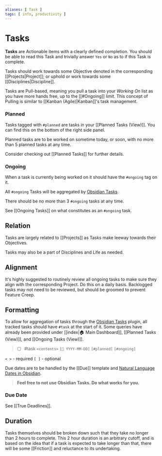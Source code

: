 ```yaml
---
aliases: [ Task ]
tags: [ info, productivity ]
---
```

# Tasks
**Tasks** are Actionable items with a clearly defined completion. You should be able to read this Task and trivially answer `Yes` or `No` as to if this Task is complete. 

Tasks should work towards some Objective denoted in the corresponding [[Projects|Project]]; or uphold or work towards some [[Disciplines|Discipline]].

Tasks are Pull-based, meaning you pull a task into your *Working On* list as you have more hands free, up to the [[#Ongoing]] limit. This concept of Pulling is similar to [[Kanban (Agile)|Kanban]]'s task management.

### Planned
Tasks tagged with `#planned` are tasks in your [[Planned Tasks (View)]]. You can find this on the bottom of the right side panel.

Planned tasks are to be worked on sometime today, or soon, with no more than 5 planned tasks at any time.

Consider checking out [[Planned Tasks]] for further details.

### Ongoing
When a task is currently being worked on it should have the `#ongoing` tag on it.

All `#ongoing` Tasks will be aggregated by [Obsidian Tasks](https://github.com/schemar/obsidian-tasks).

There should be no more than 3 `#ongoing` tasks at any time.

See [[Ongoing Tasks]] on what constitutes as an `#ongoing` task.

## Relation
Tasks are largely related to [[Projects]] as Tasks make leeway towards their Objectives.

Tasks may also be a part of Disciplines and Life as needed.

## Alignment
It's highly suggested to routinely review all ongoing tasks to make sure they align with the corresponding Project. Do this on a daily basis. Backlogged tasks may not need to be reviewed, but should be groomed to prevent Feature Creep.

## Formatting
To allow for aggregation of tasks through the [Obsidian Tasks](https://github.com/schemar/obsidian-tasks) plugin, all tracked tasks should have `#task` at the start of it. Some queries have already been provided under [[index|🏠 Main Dashboard]], [[Planned Tasks (View)]], and [[Ongoing Tasks (View)]].

> - [ ] #task `<contents>` `[📅 YYYY-MM-DD]` `[#planned]` `[#ongoing]`

`< >` - required
`[ ]` - optional

Due dates are to be handled by the [[Due]] template and [Natural Language Dates in Obsidian](https://github.com/argenos/nldates-obsidian).

> **Feel free to not use Obsidian Tasks. Do what works for you.**

### Due Date
See [[True Deadlines]].

## Duration
Tasks themselves should be broken down such that they take no longer than 2 hours to complete. This 2 hour duration is an arbitrary cutoff, and is based on the idea that if a task is expected to take longer than that, there will be some [[Friction]] and reluctance to its undertaking.